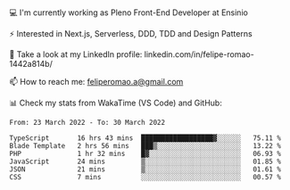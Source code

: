 💻 I'm currently working as Pleno Front-End Developer at Ensinio

⚡ Interested in Next.js, Serverless, DDD, TDD and Design Patterns

👥 Take a look at my LinkedIn profile: linkedin.com/in/felipe-romao-1442a814b/

📫 How to reach me: feliperomao.a@gmail.com

📊 Check my stats from WakaTime (VS Code) and GitHub:

<!--START_SECTION:waka-->

```text
From: 23 March 2022 - To: 30 March 2022

TypeScript       16 hrs 43 mins  ██████████████████▓░░░░░░   75.11 %
Blade Template   2 hrs 56 mins   ███▒░░░░░░░░░░░░░░░░░░░░░   13.22 %
PHP              1 hr 32 mins    █▓░░░░░░░░░░░░░░░░░░░░░░░   06.93 %
JavaScript       24 mins         ▒░░░░░░░░░░░░░░░░░░░░░░░░   01.85 %
JSON             21 mins         ▒░░░░░░░░░░░░░░░░░░░░░░░░   01.61 %
CSS              7 mins          ░░░░░░░░░░░░░░░░░░░░░░░░░   00.57 %
```

<!--END_SECTION:waka-->
